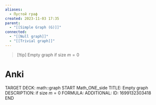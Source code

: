 ```yaml
---
aliases:
  - Пустой граф
created: 2023-11-03 17:35
parent:
  - "[[Simple Graph (G)]]"
connected:
  - "[[Null graph]]"
  - "[[Trivial graph]]"
---
```


> [!tip] Empty graph
> if size $m = 0$


# Anki
TARGET DECK: math::graph
START
Math_ONE_side
TITLE: Empty graph
DESCRIPTION: if size $m = 0$
FORMULA: 
ADDITIONAL:
ID: 1699132303418
END










